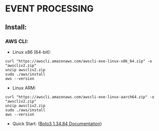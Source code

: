 # EVENT PROCESSING
## Install:
### AWS CLI:
- Linux x86 (64-bit):
```
curl "https://awscli.amazonaws.com/awscli-exe-linux-x86_64.zip" -o "awscliv2.zip"
unzip awscliv2.zip
sudo ./aws/install
aws --version
```
- Linux ARM:
```
curl "https://awscli.amazonaws.com/awscli-exe-linux-aarch64.zip" -o "awscliv2.zip"
unzip awscliv2.zip
sudo ./aws/install
aws --version
```
- Quick Start: ([Boto3 1.34.84 Documentation](https://boto3.amazonaws.com/v1/documentation/api/latest/guide/quickstart.html))